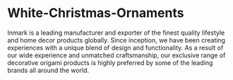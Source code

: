 # White-Christmas-Ornaments
Inmark is a leading manufacturer and exporter of the finest quality lifestyle and home decor products globally. Since inception, we have been creating experiences with a unique blend of design and functionality. As a result of our wide experience and unmatched craftsmanship, our exclusive range of decorative origami products is highly preferred by some of the leading brands all around the world.
